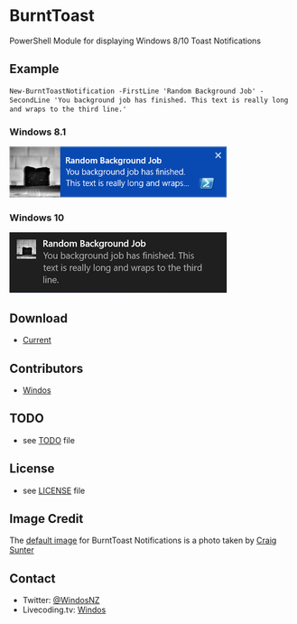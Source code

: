 # BurntToast
PowerShell Module for displaying Windows 8/10 Toast Notifications

## Example

    New-BurntToastNotification -FirstLine 'Random Background Job' -SecondLine 'You background job has finished. This text is really long and wraps to the third line.'
	
### Windows 8.1

![BurntToast Notification Example in Windows 8.1](/Images/Toast-Win8.png)

### Windows 10

![BurntToast Notification Example in Windows 10](/Images/Toast-Win10.png)

## Download
* [Current](https://github.com/Windos/BurntToast/archive/master.zip)

## Contributors
* [Windos](https://github.com/Windos)

## TODO 
* see [TODO](TODO.md) file

## License 
* see [LICENSE](LICENSE.md) file

## Image Credit
The [default image](BurntToast.png) for BurntToast Notifications is a photo taken by [Craig Sunter](https://www.flickr.com/photos/16210667@N02/17230428864)

## Contact

* Twitter: [@WindosNZ](https://twitter.com/windosnz)
* Livecoding.tv: [Windos](https://www.livecoding.tv/windos/)
